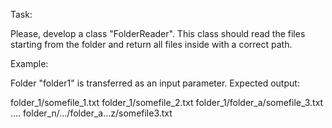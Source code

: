 Task:

Please, develop a class "FolderReader". This class should read the files starting from the folder and return all files inside with a correct path.

Example:

Folder "folder1" is transferred as an input parameter. Expected output:

folder_1/somefile_1.txt
folder_1/somefile_2.txt
folder_1/folder_a/somefile_3.txt
....
folder_n/.../folder_a...z/somefile3.txt
